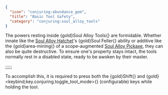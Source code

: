 ```json
{
  "icon": "conjuring:abundance_gem",
  "title": "Basic Tool Safety",
  "category": "conjuring:soul_alloy_tools"
}
```

The powers resting inside {gold}Soul Alloy Tools{} are formidable. Whether innate like the
[Soul Alloy Hatchet](^conjuring:soul_alloy_tools/soul_alloy_hatchet)'s {gold}Soul Feller{} ability or additive like
the {gold}area-mining{} of a scope-augmented [Soul Alloy Pickaxe](^conjuring:soul_alloy_tools/soul_alloy_pickaxe), they
can also be quite destructive. To ensure one's property stays intact, the tools normally rest in a disabled state,
ready to be awoken by their master.

;;;;;

To accomplish this, it is required to press both the {gold}Shift{} and {gold}<keybind;key.conjuring.toggle_tool_mode>{}
(configurable) keys while holding the tool.